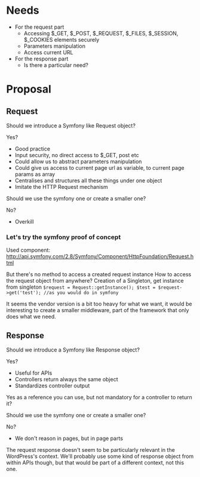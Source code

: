 # Needs
- For the request part
    - Accessing $_GET, $_POST, $_REQUEST, $_FILES, $_SESSION, $_COOKIES elements securely
    - Parameters manipulation
    - Access current URL
- For the response part
    - Is there a particular need?

# Proposal

## Request ##

Should we introduce a Symfony like Request object?

Yes?
- Good practice
- Input security, no direct access to $_GET, post etc
- Could allow us to abstract parameters manipulation
- Could give us access to current page url as variable, to current page params as array
- Centralises and structures all these things under one object
- Imitate the HTTP Request mechanism

Should we use the symfony one or create a smaller one?

No?
- Overkill

### Let's try the symfony proof of concept

Used component: http://api.symfony.com/2.8/Symfony/Component/HttpFoundation/Request.html

But there's no method to access a created request instance
How to access the request object from anywhere?
Creation of a Singleton, get instance from singleton
`$request = Request::getInstance();
$test = $request->get('test'); //as you would do in symfony`

It seems the vendor version is a bit too heavy for what we want, it would be interesting to create a smaller middleware, part of the framework that only does what we need.

## Response ##

Should we introduce a Symfony like Response object?

Yes?
- Useful for APIs
- Controllers return always the same object
- Standardizes controller output

Yes as a reference you can use, but not mandatory for a controller to return it?

Should we use the symfony one or create a smaller one?

No?
- We don't reason in pages, but in page parts

The request response doesn't seem to be particularly relevant in the WordPress's context. We'll probably use some kind of response object from within APIs though, but that would be part of a different context, not this one.